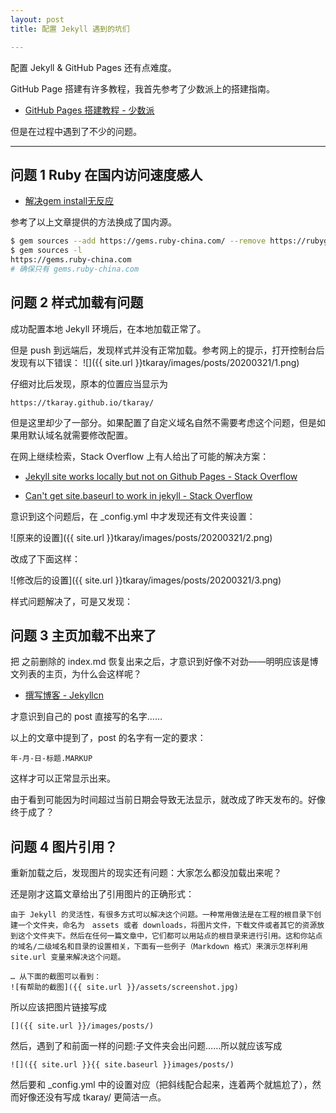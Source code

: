 ```yaml
---
layout: post
title: 配置 Jekyll 遇到的坑们

---
```


配置 Jekyll & GitHub Pages 还有点难度。

GitHub Page 搭建有许多教程，我首先参考了少数派上的搭建指南。

- [GitHub Pages 搭建教程 - 少数派](https://sspai.com/post/54608)

但是在过程中遇到了不少的问题。

---

## 问题 1 Ruby 在国内访问速度感人

- [解决gem install无反应](https://iyaozhen.com/gem-install-taobao-ruby.html)

参考了以上文章提供的方法换成了国内源。

```Bash
$ gem sources --add https://gems.ruby-china.com/ --remove https://rubygems.org/
$ gem sources -l
https://gems.ruby-china.com
# 确保只有 gems.ruby-china.com
```

## 问题 2 样式加载有问题

成功配置本地 Jekyll 环境后，在本地加载正常了。

但是 push 到远端后，发现样式并没有正常加载。参考网上的提示，打开控制台后发现有以下错误：
![]({{ site.url }}tkaray/images/posts/20200321/1.png)

仔细对比后发现，原本的位置应当显示为
```
https://tkaray.github.io/tkaray/
```
但是这里却少了一部分。如果配置了自定义域名自然不需要考虑这个问题，但是如果用默认域名就需要修改配置。

在网上继续检索，Stack Overflow 上有人给出了可能的解决方案：

- [Jekyll site works locally but not on Github Pages - Stack Overflow
](https://stackoverflow.com/questions/42450554/jekyll-site-works-locally-but-not-on-github-pages/47530487#47530487)

- [Can't get site.baseurl to work in jekyll - Stack Overflow](https://stackoverflow.com/questions/22514104/cant-get-site-baseurl-to-work-in-jekyll)

意识到这个问题后，在 _config.yml 中才发现还有文件夹设置：

![原来的设置]({{ site.url }}tkaray/images/posts/20200321/2.png)

改成了下面这样：

![修改后的设置]({{ site.url }}tkaray/images/posts/20200321/3.png)

样式问题解决了，可是又发现：

## 问题 3 主页加载不出来了

把 之前删除的 index.md 恢复出来之后，才意识到好像不对劲——明明应该是博文列表的主页，为什么会这样呢？

- [撰写博客 - Jekyllcn](http://jekyllcn.com/docs/posts/)

才意识到自己的 post 直接写的名字……

以上的文章中提到了，post 的名字有一定的要求：
```
年-月-日-标题.MARKUP
```
这样才可以正常显示出来。

由于看到可能因为时间超过当前日期会导致无法显示，就改成了昨天发布的。好像终于成了？

## 问题 4 图片引用？

重新加载之后，发现图片的现实还有问题：大家怎么都没加载出来呢？

还是刚才这篇文章给出了引用图片的正确形式：
```
由于 Jekyll 的灵活性，有很多方式可以解决这个问题。一种常用做法是在工程的根目录下创建一个文件夹，命名为　assets 或者 downloads，将图片文件，下载文件或者其它的资源放到这个文件夹下。然后在任何一篇文章中，它们都可以用站点的根目录来进行引用。这和你站点的域名/二级域名和目录的设置相关，下面有一些例子（Markdown 格式）来演示怎样利用 site.url 变量来解决这个问题。

… 从下面的截图可以看到：
![有帮助的截图]({{ site.url }}/assets/screenshot.jpg)
```

所以应该把图片链接写成
```
[]({{ site.url }}/images/posts/)
```
然后，遇到了和前面一样的问题:子文件夹会出问题……所以就应该写成
```
![]({{ site.url }}{{ site.baseurl }}images/posts/)
```
然后要和 _config.yml 中的设置对应（把斜线配合起来，连着两个就尴尬了），然而好像还没有写成 tkaray/ 更简洁一点。


